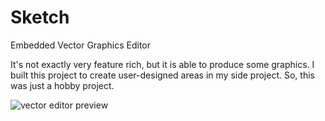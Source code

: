 # Sketch
Embedded Vector Graphics Editor

It's not exactly very feature rich, but it is able to produce some graphics. I built this project to create user-designed areas in my side project. So, this was just a hobby project.

![vector editor preview](https://raw.githubusercontent.com/wiki/sibvrv/sketch/screens/editor_preview.png)